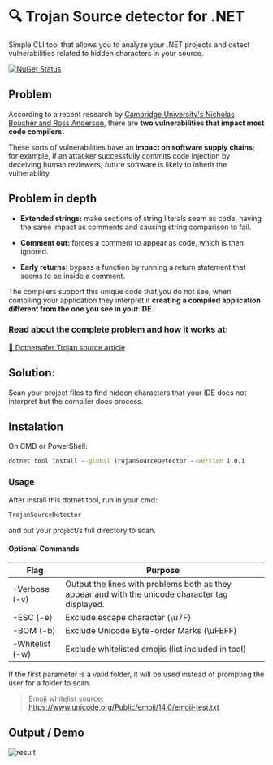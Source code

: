 # 🔍 Trojan Source detector for .NET

Simple CLI tool that allows you to analyze your .NET projects and detect vulnerabilities related to hidden characters in your source.

[![NuGet Status](http://nugetstatus.com/TrojanSourceDetector.png)](http://nugetstatus.com/packages/TrojanSourceDetector)

## Problem

According to a recent research by [Cambridge University's Nicholas Boucher and Ross Anderson](https://arxiv.org/abs/2111.00169), there are **two vulnerabilities that impact most code compilers.**

These sorts of vulnerabilities have an **impact on software supply chains**; for example, if an attacker successfully commits code injection by deceiving human reviewers, future software is likely to inherit the vulnerability.

## Problem in depth

- **Extended strings:** make sections of string literals seem as code, having the same impact as comments and causing string comparison to fail.

- **Comment out:** forces a comment to appear as code, which is then ignored.

- **Early returns:** bypass a function by running a return statement that seems to be inside a comment.

The compilers support this unique code that you do not see, when compiling your application they interpret it **creating a compiled application different from the one you see in your IDE.**

### Read about the complete problem and how it works at:

[📕 Dotnetsafer Trojan source article](https://medium.com/dotnetsafer/trojan-source-in-dotnet-25f6ce190c1a)

## Solution:

Scan your project files to find hidden characters that your IDE does not interpret but the compiler does process.

## Instalation

On CMD or PowerShell:

```cmd
dotnet tool install --global TrojanSourceDetector --version 1.0.1
```

### Usage

After install this dotnet tool, run in your cmd:

```cmd
TrojanSourceDetector
```

and put your project/s full directory to scan.

#### Optional Commands

| Flag | Purpose |
|------|---------|
| -Verbose (-v) | Output the lines with problems both as they appear and with the unicode character tag displayed. |
| -ESC (-e) | Exclude escape character (\u7F) |
| -BOM (-b) | Exclude Unicode Byte-order Marks (\uFEFF) |
| -Whitelist (-w) | Exclude whitelisted emojis (list included in tool) |

If the first parameter is a valid folder, it will be used instead of prompting the user for a folder to scan.

> Emoji whitelist source: https://www.unicode.org/Public/emoji/14.0/emoji-test.txt

## Output / Demo

![result](https://cdn-images-1.medium.com/max/1200/1*MeZx1jiuqHBAVs3_vXaP8w.png)

